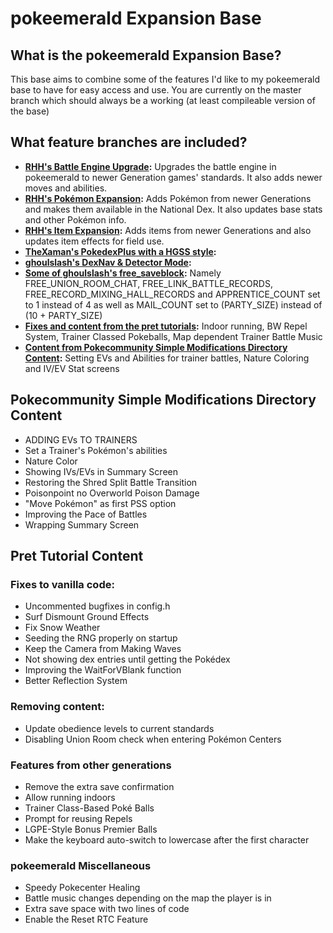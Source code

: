 # pokeemerald Expansion Base

## What is the pokeemerald Expansion Base?

This base aims to combine some of the features I'd like to my pokeemerald base to have for easy access and use.
You are currently on the master branch which should always be a working (at least compileable version of the base)

## What feature branches are included?

- **[RHH's Battle Engine Upgrade](../tree/battle_engine):** Upgrades the battle engine in pokeemerald to newer Generation games' standards. It also adds newer moves and abilities.
- **[RHH's Pokémon Expansion](../tree/pokemon_expansion):** Adds Pokémon from newer Generations and makes them available in the National Dex. It also updates base stats and other Pokémon info.
- **[RHH's Item Expansion](../tree/item_expansion):** Adds items from newer Generations and also updates item effects for field use.
- **[TheXaman's PokedexPlus with a HGSS style](https://www.pokecommunity.com/showthread.php?t=441996):** 
- **[ghoulslash's DexNav & Detector Mode](https://www.pokecommunity.com/showthread.php?t=440571):**
- **[Some of ghoulslash's free_saveblock](https://www.pokecommunity.com/showthread.php?p=10168472#post10168472):** Namely FREE_UNION_ROOM_CHAT, FREE_LINK_BATTLE_RECORDS, FREE_RECORD_MIXING_HALL_RECORDS and APPRENTICE_COUNT set to 1 instead of 4 as well as MAIL_COUNT set to (PARTY_SIZE) instead of (10 + PARTY_SIZE)
- **[Fixes and content from the pret tutorials](https://github.com/pret/pokeemerald/wiki/Tutorials):** Indoor running, BW Repel System, Trainer Classed Pokeballs, Map dependent Trainer Battle Music
- **[Content from Pokecommunity Simple Modifications Directory Content](https://www.pokecommunity.com/showthread.php?t=416647):** Setting EVs and Abilities for trainer battles, Nature Coloring and IV/EV Stat screens 

## Pokecommunity Simple Modifications Directory Content
- ADDING EVs TO TRAINERS
- Set a Trainer's Pokémon's abilities
- Nature Color
- Showing IVs/EVs in Summary Screen
- Restoring the Shred Split Battle Transition
- Poisonpoint no Overworld Poison Damage
- "Move Pokémon" as first PSS option
- Improving the Pace of Battles
- Wrapping Summary Screen

## Pret Tutorial Content

### Fixes to vanilla code:
- Uncommented bugfixes in config.h
- Surf Dismount Ground Effects
- Fix Snow Weather
- Seeding the RNG properly on startup
- Keep the Camera from Making Waves
- Not showing dex entries until getting the Pokédex
- Improving the WaitForVBlank function
- Better Reflection System

### Removing content:
- Update obedience levels to current standards
- Disabling Union Room check when entering Pokémon Centers

### Features from other generations
- Remove the extra save confirmation
- Allow running indoors
- Trainer Class-Based Poké Balls
- Prompt for reusing Repels
- LGPE-Style Bonus Premier Balls
- Make the keyboard auto-switch to lowercase after the first character

### pokeemerald Miscellaneous
- Speedy Pokecenter Healing
- Battle music changes depending on the map the player is in
- Extra save space with two lines of code
- Enable the Reset RTC Feature
